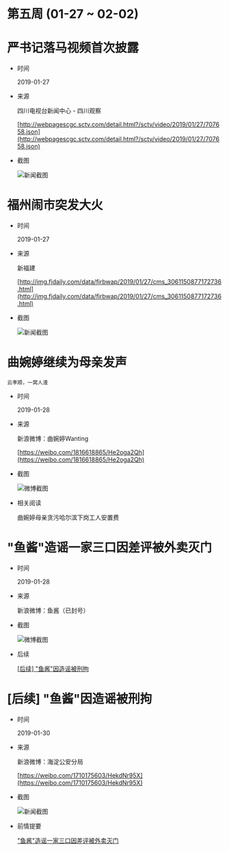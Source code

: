 第五周 (01-27 ~ 02-02)
======

# 严书记落马视频首次披露

+ 时间

    2019-01-27
    
+ 来源

    四川电视台新闻中心 - 四川观察
    
    [http://webpagescgc.sctv.com/detail.html?/sctv/video/2019/01/27/707658.json](http://webpagescgc.sctv.com/detail.html?/sctv/video/2019/01/27/707658.json)
    
+ 截图

    ![新闻截图](assets/2019-01-27-yanchunfeng.png)

# 福州闹市突发大火

+ 时间

    2019-01-27
    
+ 来源

    新福建
    
    [http://img.fjdaily.com/data/fjrbwap/2019/01/27/cms_3061150877172736.html](http://img.fjdaily.com/data/fjrbwap/2019/01/27/cms_3061150877172736.html)
    
+ 截图

    ![新闻截图](assets/2019-01-27-fuzhou-fire.jpg)

# 曲婉婷继续为母亲发声

    云孝顺，一窝人渣
    
+ 时间

    2019-01-28
    
+ 来源

    新浪微博：曲婉婷Wanting
    
    [https://weibo.com/1816618865/He2oga2Qh](https://weibo.com/1816618865/He2oga2Qh)
    
+ 截图

    ![微博截图](assets/2019-01-28-quwanting.png)

+ 相关阅读

    曲婉婷母亲贪污哈尔滨下岗工人安置费

# "鱼酱"造谣一家三口因差评被外卖灭门

+ 时间

    2019-01-28
    
+ 来源

    新浪微博：鱼酱（已封号）
    
+ 截图

    ![微博截图](assets/2019-01-28-rumor.jpeg)
    
+ 后续

    [\[后续\] "鱼酱"因造谣被刑拘](#后续-鱼酱因造谣被刑拘)

# [后续] "鱼酱"因造谣被刑拘

+ 时间

    2019-01-30
    
+ 来源

    新浪微博：海淀公安分局
    
    [https://weibo.com/1710175603/HekdNr95X](https://weibo.com/1710175603/HekdNr95X)
    
+ 截图

    ![新闻截图](assets/2019-01-30-rumor.png)
    
+ 前情提要

    ["鱼酱"造谣一家三口因差评被外卖灭门](#鱼酱造谣一家三口因差评被外卖灭门)
